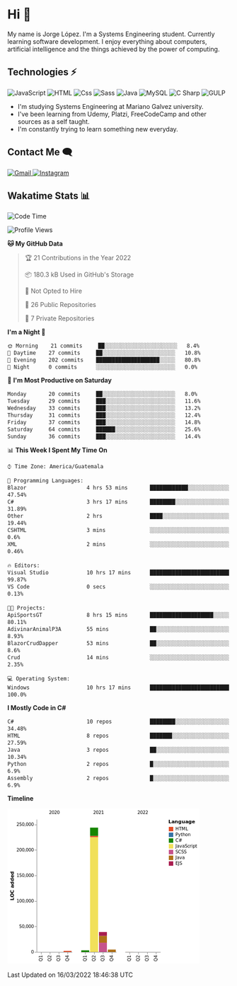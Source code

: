 
# Hi  👋

My name is Jorge López. I'm a Systems Engineering student. Currently learning software development. 
I enjoy everything about computers, artificial intelligence and the things achieved by the power of computing.

## Technologies ⚡
<p>
  <img alt="JavaScript" src="https://img.shields.io/badge/JavaScript-F7DF1E?logo=javascript&logoColor=white&style=for-the-badge" />
  <img alt="HTML" src="https://img.shields.io/badge/HTML-E34F26?logo=html5&logoColor=white&style=for-the-badge" />
  <img alt="Css" src="https://img.shields.io/badge/CSS-1572B6?logo=css3&logoColor=white&style=for-the-badge" />
  <img alt="Sass" src="https://img.shields.io/badge/Sass-CC6699?logo=sass&logoColor=white&style=for-the-badge" />
  <img alt="Java" src="https://img.shields.io/badge/java-1572B6?logo=java&logoColor=white&style=for-the-badge" />
  <img alt="MySQL" src="https://img.shields.io/badge/mysql-000?logo=mysql&logoColor=white&style=for-the-badge" />
  <img alt="C Sharp" src="https://img.shields.io/badge/C%23-239120?logo=c-sharp&logoColor=white&style=for-the-badge" />
  <img alt="GULP" src="https://img.shields.io/badge/gulp-FF0000?logo=gulp&logoColor=white&style=for-the-badge" />
</p>

- I'm studying Systems Engineering at Mariano Galvez university.
- I've been learning from Udemy, Platzi, FreeCodeCamp and other sources as a self taught.
- I'm constantly trying to learn something new everyday.

## Contact Me 🗨 

<p>
  <a href="mailto:jlopezgarciagt@gmail.com">
    <img alt="Gmail" src="https://img.shields.io/badge/gmail-FF0000?logo=gmail&logoColor=white&style=for-the-badge" />
  </a>
  <a href="https://www.instagram.com/jorge__ig__/">
    <img alt="Instagram" src="https://img.shields.io/badge/Instagram-E4405F?logo=instagram&logoColor=white&style=for-the-badge" />
  </a>
</p>

## Wakatime Stats 📊
<!--START_SECTION:waka-->
![Code Time](http://img.shields.io/badge/Code%20Time-33%20hrs%2021%20mins-blue)

![Profile Views](http://img.shields.io/badge/Profile%20Views-194-blue)

**🐱 My GitHub Data** 

> 🏆 21 Contributions in the Year 2022
 > 
> 📦 180.3 kB Used in GitHub's Storage 
 > 
> 🚫 Not Opted to Hire
 > 
> 📜 26 Public Repositories 
 > 
> 🔑 7 Private Repositories  
 > 
**I'm a Night 🦉** 

```text
🌞 Morning    21 commits     ██░░░░░░░░░░░░░░░░░░░░░░░   8.4% 
🌆 Daytime    27 commits     ██░░░░░░░░░░░░░░░░░░░░░░░   10.8% 
🌃 Evening    202 commits    ████████████████████░░░░░   80.8% 
🌙 Night      0 commits      ░░░░░░░░░░░░░░░░░░░░░░░░░   0.0%

```
📅 **I'm Most Productive on Saturday** 

```text
Monday       20 commits     ██░░░░░░░░░░░░░░░░░░░░░░░   8.0% 
Tuesday      29 commits     ███░░░░░░░░░░░░░░░░░░░░░░   11.6% 
Wednesday    33 commits     ███░░░░░░░░░░░░░░░░░░░░░░   13.2% 
Thursday     31 commits     ███░░░░░░░░░░░░░░░░░░░░░░   12.4% 
Friday       37 commits     ███░░░░░░░░░░░░░░░░░░░░░░   14.8% 
Saturday     64 commits     ██████░░░░░░░░░░░░░░░░░░░   25.6% 
Sunday       36 commits     ███░░░░░░░░░░░░░░░░░░░░░░   14.4%

```


📊 **This Week I Spent My Time On** 

```text
⌚︎ Time Zone: America/Guatemala

💬 Programming Languages: 
Blazor                   4 hrs 53 mins       ████████████░░░░░░░░░░░░░   47.54% 
C#                       3 hrs 17 mins       ████████░░░░░░░░░░░░░░░░░   31.89% 
Other                    2 hrs               ████░░░░░░░░░░░░░░░░░░░░░   19.44% 
CSHTML                   3 mins              ░░░░░░░░░░░░░░░░░░░░░░░░░   0.6% 
XML                      2 mins              ░░░░░░░░░░░░░░░░░░░░░░░░░   0.46%

🔥 Editors: 
Visual Studio            10 hrs 17 mins      █████████████████████████   99.87% 
VS Code                  0 secs              ░░░░░░░░░░░░░░░░░░░░░░░░░   0.13%

🐱‍💻 Projects: 
ApiSportsGT              8 hrs 15 mins       ████████████████████░░░░░   80.11% 
AdivinarAnimalP3A        55 mins             ██░░░░░░░░░░░░░░░░░░░░░░░   8.93% 
BlazorCrudDapper         53 mins             ██░░░░░░░░░░░░░░░░░░░░░░░   8.6% 
Crud                     14 mins             ░░░░░░░░░░░░░░░░░░░░░░░░░   2.35%

💻 Operating System: 
Windows                  10 hrs 17 mins      █████████████████████████   100.0%

```

**I Mostly Code in C#** 

```text
C#                       10 repos            ████████░░░░░░░░░░░░░░░░░   34.48% 
HTML                     8 repos             ███████░░░░░░░░░░░░░░░░░░   27.59% 
Java                     3 repos             ██░░░░░░░░░░░░░░░░░░░░░░░   10.34% 
Python                   2 repos             █░░░░░░░░░░░░░░░░░░░░░░░░   6.9% 
Assembly                 2 repos             █░░░░░░░░░░░░░░░░░░░░░░░░   6.9%

```


**Timeline**

![Chart not found](https://raw.githubusercontent.com/he1ox/he1ox/main/charts/bar_graph.png) 


 Last Updated on 16/03/2022 18:46:38 UTC
<!--END_SECTION:waka-->

<!---
he1ox/he1ox is a ✨ special ✨ repository because its `README.md` (this file) appears on your GitHub profile.
You can click the Preview link to take a look at your changes.
--->
